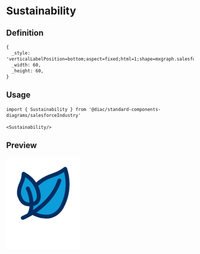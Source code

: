 # Sustainability

## Definition

```
{
  _style: 'verticalLabelPosition=bottom;aspect=fixed;html=1;shape=mxgraph.salesforce.sustainability;',
  _width: 60,
  _height: 60,
}
```

## Usage

```
import { Sustainability } from '@diac/standard-components-diagrams/salesforceIndustry'

<Sustainability/>
```

## Preview

<img src="./sustainability.png" width="200"/>
